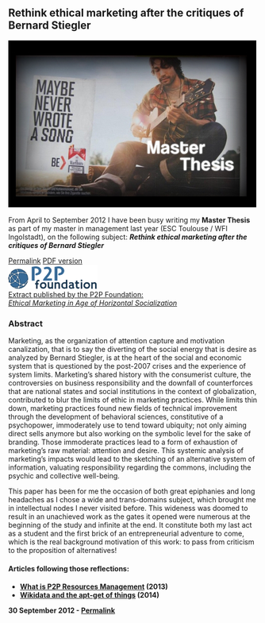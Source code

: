 <h2>
  Rethink ethical marketing after the critiques of Bernard Stiegler
</h2>

<img src="/assets/img/maybe-never-write-a-song.jpg" alt="Rethink ethical marketing after the critiques of Bernard Stiegler">

<p>
  From April to September 2012 I have been busy writing my <strong>Master Thesis</strong> as part of my master in management last year (ESC Toulouse / WFI Ingolstadt), on the following subject:
<strong><em>Rethink ethical marketing after the critiques of Bernard Stiegler</em></strong>
</p>
<div class="row panel">
  <a href="/articles/paper-ethical-marketing"><i class="fa fa-link"></i> Permalink</a>
  <a href="/docs/master-thesis-maxime-lathuiliere-web-version-1.pdf" title="Ethical Marketing Maxime Lathuilière" target="_blank"><i class="fa fa-download"></i> PDF version</a>
</div>
</div>
<a id="p2p-foundation" href="http://p2pfoundation.net/Ethical_Marketing_in_Age_of_Horizontal_Socialization" title="Ethical Marketing in Age of Horizontal Socialization" target="_blank">
  <div class="row panel">
    <img alt="P2P Foundation Ethical marketing at the age of horizontal socialisation" src="/assets/img/p2p-foundation.png" width="180">
    <span>
    <div>
      <span class="label">Extract published by the P2P Foundation:</span> <br>
      <em class="title">Ethical Marketing in Age of Horizontal Socialization</em>
    </div>
  </div>
</a>


<h3>Abstract</h3>
<p>Marketing, as the organization of attention capture and motivation canalization, that is to say the diverting of the social energy that is desire as analyzed by Bernard Stiegler, is at the heart of the social and economic system that is questioned by the post-2007 crises and the experience of system limits. Marketing’s shared history with the consumerist culture, the controversies on business responsibility and the downfall of counterforces that are national states and social institutions in the context of globalization, contributed to blur the limits of ethic in marketing practices. While limits thin down, marketing practices found new fields of technical improvement through the development of behavioral sciences, constitutive of a psychopower, immoderately use to tend toward ubiquity; not only aiming direct sells anymore but also working on the symbolic level for the sake of branding. Those immoderate practices lead to a form of exhaustion of marketing’s raw material: attention and desire. This systemic analysis of marketing’s impacts would lead to the sketching of an alternative system of information, valuating responsibility regarding the commons, including the psychic and collective well-being.</p>


<!-- MASTERPLAN --><!-- MASTERPLAN -->

<p>
  This paper has been for me the occasion of both great epiphanies and long headaches as I chose a wide and trans-domains subject, which brought me in intellectual nodes I never visited before. This wideness was doomed to result in an unachieved work as the gates it opened were numerous at the beginning of the study and infinite at the end. It constitute both my last act as a student and the first brick of an entrepreneurial adventure to come, which is the real background motivation of this work: to pass from criticism to the proposition of alternatives!
 </p>
 <p>
 <h4>Articles following those reflections:<h4>
  <ul>
    <li>
      <a href="/articles/p2p-rm">What is P2P Resources Management</a> (2013)
    </li>
    <li>
      <a href="/articles/wikidata-and-the-apt-get-of-things">Wikidata and the apt-get of things</a> (2014)
    </li>
  </ul>
 </p>

<!-- CREATIVECOMMONS --><!-- CREATIVECOMMONS -->
<div class="date panel">
  30 September 2012 - <a href="/articles/paper-ethical-marketing" title="permakink">Permalink</a>
</div>
